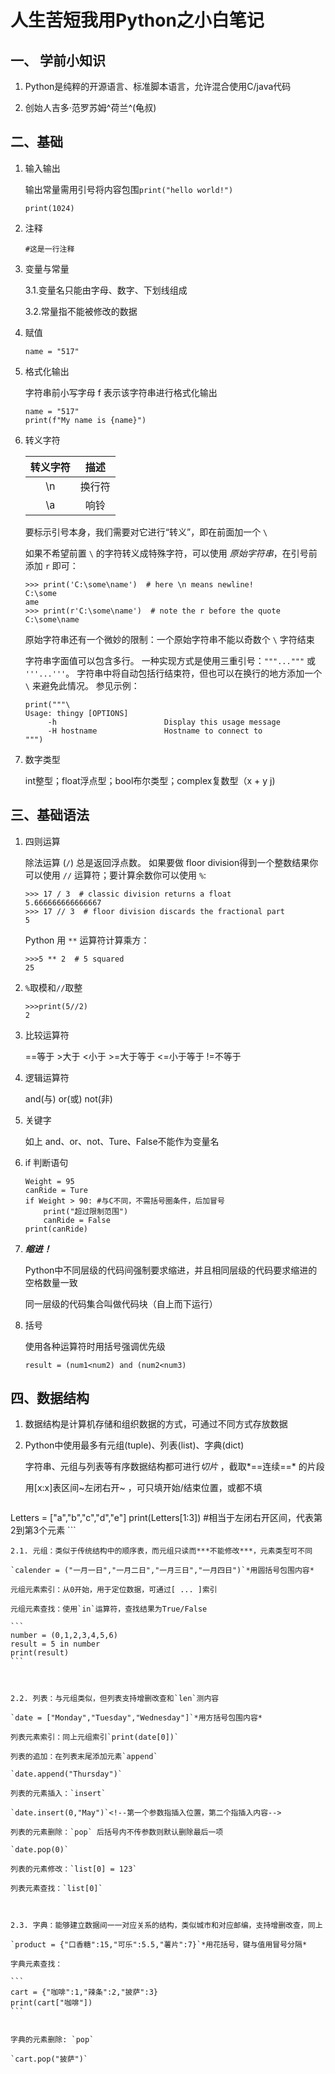 # 人生苦短我用Python之小白笔记

## 一、 学前小知识

1. Python是纯粹的开源语言、标准脚本语言，允许混合使用C/java代码

2. 创始人吉多·范罗苏姆^荷兰^(龟叔)

   

## 二、基础

1. 输入输出

   输出常量需用引号将内容包围`print("hello world!")`

   ```
   print(1024)
   ```

2. 注释

   ```
   #这是一行注释
   ```

3. 变量与常量

   3.1.变量名只能由字母、数字、下划线组成

   <!--不能以数字开头；不能包含空格；大小写敏感-->

   3.2.常量指不能被修改的数据

4. 赋值

   ```
   name = "517"
   ```

5. 格式化输出

   字符串前小写字母 f 表示该字符串进行格式化输出

   ```
   name = "517"
   print(f"My name is {name}")
   ```

6. 转义字符

   | 转义字符 |  描述  |
   | :------: | :----: |
   |    \n    | 换行符 |
   |    \a    |  响铃  |

   要标示引号本身，我们需要对它进行“转义”，即在前面加一个 `\`

   如果不希望前置 `\` 的字符转义成特殊字符，可以使用 *原始字符串*，在引号前添加 `r` 即可：

   ```
   >>> print('C:\some\name')  # here \n means newline!
   C:\some
   ame
   >>> print(r'C:\some\name')  # note the r before the quote
   C:\some\name
   ```

   原始字符串还有一个微妙的限制：一个原始字符串不能以奇数个 `\` 字符结束

   字符串字面值可以包含多行。 一种实现方式是使用三重引号：`"""..."""` 或 `'''...'''`。 字符串中将自动包括行结束符，但也可以在换行的地方添加一个 `\` 来避免此情况。 参见示例：

   ```
   print("""\
   Usage: thingy [OPTIONS]
        -h                        Display this usage message
        -H hostname               Hostname to connect to
   """)
   ```
   
7. 数字类型

   int整型；float浮点型；bool布尔类型；complex复数型（x + y j)
   
   

## 三、基础语法

1. 四则运算

   除法运算 (`/`) 总是返回浮点数。 如果要做 floor division得到一个整数结果你可以使用 `//` 运算符；要计算余数你可以使用 `%`:

   ```
   >>> 17 / 3  # classic division returns a float
   5.666666666666667
   >>> 17 // 3  # floor division discards the fractional part
   5
   ```
   
   Python 用 `**` 运算符计算乘方：
   
   ```
   >>>5 ** 2  # 5 squared
   25
   ```
   
2. `%`取模和`//`取整

   ```
   >>>print(5//2)
   2
   ```

3. 比较运算符

   ==等于   >大于   <小于   >=大于等于   <=小于等于  !=不等于

4. 逻辑运算符

   and(与)  or(或)  not(非)

5. 关键字

   如上 and、or、not、Ture、False不能作为变量名

6. if 判断语句

   ```
   Weight = 95
   canRide = Ture
   if Weight > 90: #与C不同，不需括号圈条件，后加冒号
       print("超过限制范围")
       canRide = False
   print(canRide)
   ```

7. ***缩进！***

   Python中不同层级的代码间强制要求缩进，并且相同层级的代码要求缩进的空格数量一致   

   同一层级的代码集合叫做代码块（自上而下运行）

8. 括号

   使用各种运算符时用括号强调优先级

   `result = (num1<num2) and (num2<num3)`



## 四、数据结构

1. 数据结构是计算机存储和组织数据的方式，可通过不同方式存放数据

 2. Python中使用最多有元组(tuple)、列表(list)、字典(dict)

    字符串、元组与列表等有序数据结构都可进行*切片* ，截取*==连续==* 的片段

    用[x:x]表区间~左闭右开~ <!--（第一位以0开始）-->，可只填开始/结束位置，或都不填

    ```
Letters = ["a","b","c","d","e"]
    print(Letters[1:3]) #相当于左闭右开区间，代表第2到第3个元素
    ```
    
    
    
    2.1. 元组：类似于传统结构中的顺序表，而元组只读而***不能修改***，元素类型可不同
    
    `calender = ("一月一日","一月二日","一月三日","一月四日")`*用圆括号包围内容*
    
    元组元素索引：从0开始，用于定位数据，可通过[ ... ]索引
    
    元组元素查找：使用`in`运算符，查找结果为True/False
    
    ```
    number = (0,1,2,3,4,5,6)
    result = 5 in number
    print(result)
    ```
    
    
    
    2.2. 列表：与元组类似，但列表支持增删改查和`len`测内容
    
    `date = ["Monday","Tuesday","Wednesday"]`*用方括号包围内容*
    
    列表元素索引：同上元组索引`print(date[0])`
    
    列表的追加：在列表末尾添加元素`append`
    
    `date.append("Thursday")`
    
    列表的元素插入：`insert`
    
    `date.insert(0,"May")`<!--第一个参数指插入位置，第二个指插入内容-->
    
    列表的元素删除：`pop` 后括号内不传参数则默认删除最后一项
    
    `date.pop(0)`
    
    列表的元素修改：`list[0] = 123`
    
    列表元素查找：`list[0]`
    
    
    
    2.3. 字典：能够建立数据间一一对应关系的结构，类似城市和对应邮编，支持增删改查，同上
    
    `product = {"口香糖":15,"可乐":5.5,"薯片":7}`*用花括号，键与值用冒号分隔*
    
    字典元素查找：
    
    ```
    cart = {"咖啡":1,"辣条":2,"披萨":3}
    print(cart["咖啡"])
    ```
    
    
    字典的元素删除: `pop`
    
    `cart.pop("披萨")`

